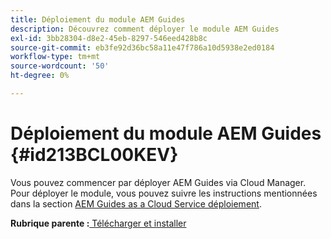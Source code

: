 ```yaml
---
title: Déploiement du module AEM Guides
description: Découvrez comment déployer le module AEM Guides
exl-id: 3bb28304-d8e2-45eb-8297-546eed428b8c
source-git-commit: eb3fe92d36bc58a11e47f786a10d5938e2ed0184
workflow-type: tm+mt
source-wordcount: '50'
ht-degree: 0%

---
```


# Déploiement du module AEM Guides {#id213BCL00KEV}

Vous pouvez commencer par déployer AEM Guides via Cloud Manager. Pour déployer le module, vous pouvez suivre les instructions mentionnées dans la section [AEM Guides as a Cloud Service déploiement](https://experienceleague.adobe.com/docs/experience-manager-xml-documentation-learn/tutorials/release-info/release-notes/cloud-release-notes/deploy-xml-on-aemaacs.html).

**Rubrique parente :**[ Télécharger et installer](download-install.md)
